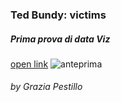 ### Ted Bundy: victims
##### Prima prova di data Viz

[open link](https://editor.p5js.org/gr.ace/full/gkCRo8qS8)
![anteprima](https://imgur.com/0RoI7n8)

###### by Grazia Pestillo
